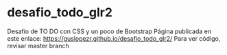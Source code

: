 # desafio_todo_glr2
Desafío de TO DO con CSS y un poco de Bootstrap
Página publicada en este enlace: https://guslopezr.github.io/desafio_todo_glr2/
Para ver código, revisar master branch
